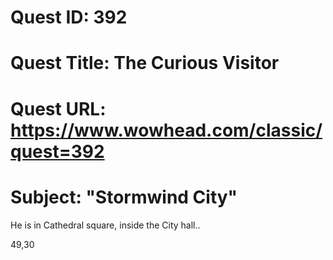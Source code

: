 # Quest ID: 392
# Quest Title: The Curious Visitor
# Quest URL: https://www.wowhead.com/classic/quest=392
# Subject: "Stormwind City"
He is in Cathedral square, inside the City hall..

49,30